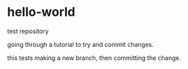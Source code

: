 # hello-world
test repository

going through a tutorial to try and commit changes.

this tests making a new branch, then committing the change.
